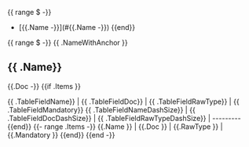 <!-- TOC -->
{{ range $ -}}
- [{{.Name -}}](#{{.Name -}})
{{end}}

{{ range $ -}}
{{ .NameWithAnchor }}
## {{ .Name}}

{{.Doc -}}
{{if .Items }}

{{ .TableFieldName}} | {{ .TableFieldDoc}} | {{ .TableFieldRawType}} |  {{ .TableFieldMandatory}}
{{ .TableFieldNameDashSize}} | {{ .TableFieldDocDashSize}} | {{ .TableFieldRawTypeDashSize}} | ---------
{{end}}
{{- range .Items -}}
{{.Name }} | {{.Doc }} | {{.RawType }} | {{.Mandatory }}
{{end}}
{{end -}}
